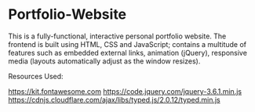 # Portfolio-Website

This is a fully-functional, interactive personal portfolio website. The frontend is built using HTML, CSS and JavaScript; contains a multitude of features such as embedded external links, animation (jQuery), responsive media (layouts automatically adjust as the window resizes).

Resources Used:

https://kit.fontawesome.com
https://code.jquery.com/jquery-3.6.1.min.js
https://cdnjs.cloudflare.com/ajax/libs/typed.js/2.0.12/typed.min.js
